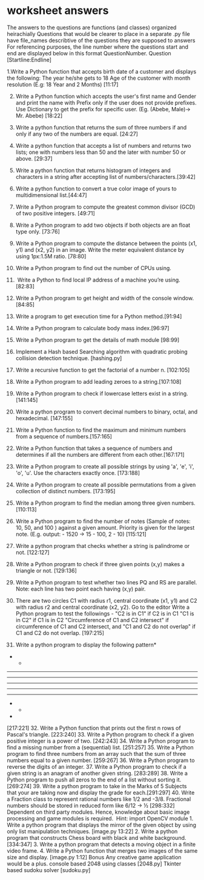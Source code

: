 # worksheet answers
The answers to the questions are functions (and classes) organized heirachially 
Questions that would be clearer to place in a separate .py file have file_names describtive of the questions they are supposed to answers
For referencing purposes, the line number where the questions start and end are displayed below in this format
QuestionNumber. Question [Startline:Endline]


1.Write a Python function that accepts birth date of a customer and
displays the following:
The year he/she gets to 18
Age of the customer with month resolution (E.g: 18 Year and 2
Months) [11:17]

2. Write a Python function which accepts the user's first name and Gender
and print the name with Prefix only if the user does not provide prefixes.
Use Dictionary to get the prefix for specific user. (Eg. (Abebe, Male)->
Mr. Abebe) [18:22]

3. Write a python function that returns the sum of three numbers if
and only if any two of the numbers are equal. [24:27]

4. Write a python function that accepts a list of numbers and returns
two lists; one with numbers less than 50 and the later with number
50 or above. [29:37]

5. Write a python function that returns histogram of integers and
characters in a string after accepting list of numbers/characters.[39:42]

6. Write a python function to convert a true color image of yours to
multidimensional list.[44:47]
7. Write a Python program to compute the greatest common divisor (GCD)
of two positive integers. [49:71]
8. Write a Python program to add two objects if both objects are an
float type only. [73:76]
9. Write a Python program to compute the distance between the points
(x1, y1) and (x2, y2) in an image. Write the meter equivalent distance by
using 1px:1.5M ratio. [78:80]
10. Write a Python program to find out the number of CPUs using.
11. ​ Write a Python to find local IP address of a machine you’re
using. [82:83]
12. Write a Python program to get height and width of the console
window. [84:85]
13. Write a program to get execution time for a Python method.[91:94]
14. Write a Python program to calculate body mass index.[96:97]
15. Write a Python program to get the details of math module [98:99]
16. Implement a Hash based Searching algorithm with quadratic probing
collision detection technique. [hashing.py]
17. Write a recursive function to get the factorial of a number n. [102:105]
18. Write a Python program to add leading zeroes to a string.[107:108]
19. Write a Python program to check if lowercase letters exist in a
string. [141:145]
20. Write a python program to convert decimal numbers to binary, octal,
and hexadecimal. [147:155]
21. Write a Python function to find the maximum and minimum numbers
from a sequence of numbers.[157:165]
22. Write a Python function that takes a sequence of numbers and
determines if all the numbers are different from each other.[167:171]
23. Write a Python program to create all possible strings by using
'a', 'e', 'i', 'o', 'u'. Use the characters exactly once. [173:188]
24. Write a Python program to create all possible permutations from a
given collection of distinct numbers. [173:195]
25. Write a Python program to find the median among three given
numbers. [110:113]
26. Write a Python program to find the number of notes (Sample of
notes: 10, 50, and 100 ) against a given amount. Priority is given for the
largest note. (E.g. output: - 1520 -> 15 - 100, 2 - 10) [115:121]
27. Write a python program that checks whether a string is
palindrome or not. [122:127]
28. Write a Python program to check if three given points (x,y) makes a
triangle or not. [129:136]
29. Write a Python program to test whether two lines PQ and RS are
parallel. Note: each line has two point each having (x,y) pair.
30. There are two circles C1 with radius r1, central coordinate (x1,
y1) and C2 with radius r2 and central coordinate (x2, y2). Go to the
editor
Write a Python program to test the followings -
"C2 is in C1" if C2 is in C1
"C1 is in C2" if C1 is in C2
"Circumference of C1 and C2 intersect" if circumference of C1 and
C2 intersect, and
"C1 and C2 do not overlap" if C1 and C2 do not overlap. [197:215]
31. Write a python program to display the following pattern*
* *
* * *
* * * *
* * * * *
* * * *
* * *
* *
*
[217:221]
32. Write a Python function that prints out the first n rows of
Pascal's triangle. [223:240]
33. Write a Python program to check if a given positive integer is a
power of two. [242:243]
34. Write a Python program to find a missing number from a
(sequential) list. [251:257]
35. Write a Python program to find three numbers from an array such
that the sum of three numbers equal to a given number. [259:267]
36. Write a Python program to reverse the digits of an integer.
37. Write a Python program to check if a given string is an anagram of
another given string. [283:289]
38. Write a Python program to push all zeros to the end of a list
without sorting it. [269:274]
39. Write a python program to take in the Marks of 5 Subjects that
your are taking now and display the grade for each.[291:297]
40. Write a Fraction class to represent rational numbers like 1/2 and
-3/8. Fractional numbers should be stored in reduced form like 6/12
→ ½ [298:332]
Dependent on third party modules. Hence, knowledge about basic image processing and game modules is required.  Hint: import OpenCV module
	1. Write a python program that displays the mirror of the given object by using only list manipulation techniques. [image.py 13:22]
	2. Write a python program that constructs Chess board with black and white background. [334:347]
	3. Write a python program that detects a moving object in a finite video frame.
	4. Write a Python function that merges two images of the same size and display. [image.py 1:12]
Bonus
Any creative game application would be a plus.
console based 2048 using classes [2048.py]
Tkinter based sudoku solver [sudoku.py]
